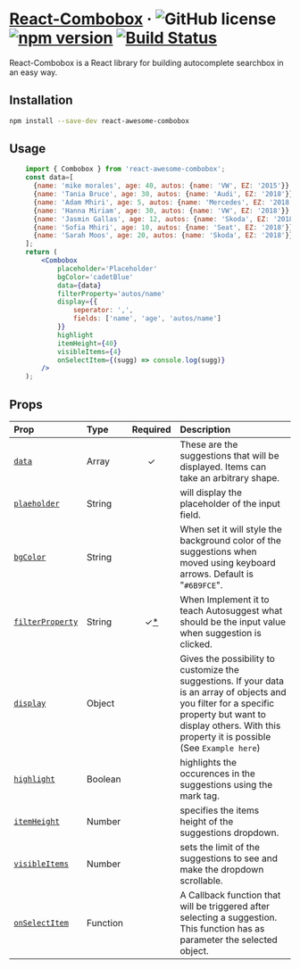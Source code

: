 # [React-Combobox](https://npmjs.org/react-combobox) &middot; ![GitHub license](https://img.shields.io/badge/license-MIT-blue.svg) [![npm version](https://img.shields.io/npm/v/react-awesome-combobox.svg?style=flat)](https://www.npmjs.com/package/react-awesome-combobox) [![Build Status](https://travis-ci.com/Marujah/React-Combobox.svg?branch=master)](https://travis-ci.com/Marujah/React-Combobox)

React-Combobox is a React library for building autocomplete searchbox in an easy way.

## Installation

``` bash
npm install --save-dev react-awesome-combobox
```

## Usage
``` jsx
    import { Combobox } from 'react-awesome-combobox';
    const data=[
      {name: 'mike morales', age: 40, autos: {name: 'VW', EZ: '2015'}},
      {name: 'Tania Bruce', age: 30, autos: {name: 'Audi', EZ: '2018'}},
      {name: 'Adam Mhiri', age: 5, autos: {name: 'Mercedes', EZ: '2018'}},
      {name: 'Hanna Miriam', age: 30, autos: {name: 'VW', EZ: '2018'}},
      {name: 'Jasmin Gallas', age: 12, autos: {name: 'Skoda', EZ: '2018'}},
      {name: 'Sofia Mhiri', age: 10, autos: {name: 'Seat', EZ: '2018'}},
      {name: 'Sarah Moos', age: 20, autos: {name: 'Skoda', EZ: '2018'}},
    ];
    return (
        <Combobox
            placeholder='Placeholder'
            bgColor='cadetBlue'
            data={data}
            filterProperty='autos/name'
            display={{
                seperator: ',',
                fields: ['name', 'age', 'autos/name']
            }}
            highlight
            itemHeight={40}
            visibleItems={4}
            onSelectItem={(sugg) => console.log(sugg)}
        />
    );
```

## Props

| Prop | Type | Required | Description |
| :--- | :--- | :---: | :--- |
| [`data`](#suggestions-prop) | Array | ✓ | These are the suggestions that will be displayed. Items can take an arbitrary shape. |
| [`plaeholder`](#on-suggestions-fetch-requested-prop) | String | | will display the placeholder of the input field. |
| [`bgColor`](#on-suggestions-clear-requested-prop) | String | | When set it will style the background color of the suggestions when moved using keyboard arrows. Default is "`#6B9FCE`". |
| [`filterProperty`](#get-suggestion-value-prop) | String | ✓[*](#on-suggestions-clear-requested-prop-note) | When Implement it to teach Autosuggest what should be the input value when suggestion is clicked. |
| [`display`](#render-suggestion-prop) | Object | | Gives the possibility to customize the suggestions. If your data is an array of objects and you filter for a specific property but want to display others. With this property it is possible (See `Example here`) |
| [`highlight`](#input-props-prop) | Boolean | | highlights the occurences in the suggestions using the mark tag. |
| [`itemHeight`](#on-suggestion-selected-prop) | Number | | specifies the items height of the suggestions dropdown. |
| [`visibleItems`](#on-suggestion-highlighted-prop) | Number | | sets the limit of the suggestions to see and make the dropdown scrollable. |
| [`onSelectItem`](#should-render-suggestions-prop) | Function | | A Callback function that will be triggered after selecting a suggestion. This function has as parameter the selected object.
